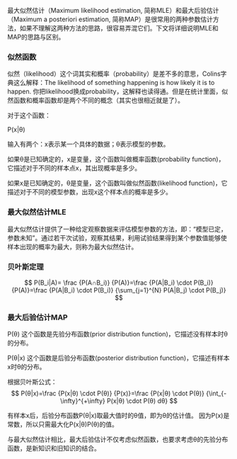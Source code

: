 最大似然估计（Maximum likelihood estimation, 简称MLE）和最大后验估计（Maximum a posteriori estimation, 简称MAP）是很常用的两种参数估计方法，如果不理解这两种方法的思路，很容易弄混它们。下文将详细说明MLE和MAP的思路与区别。

### 似然函数
似然（likelihood）这个词其实和概率（probability）是差不多的意思，Colins字典这么解释：The likelihood of something happening is how likely it is to happen. 你把likelihood换成probability，这解释也读得通。但是在统计里面，似然函数和概率函数却是两个不同的概念（其实也很相近就是了）。

对于这个函数：

P(x|θ)

输入有两个：x表示某一个具体的数据；θ表示模型的参数。

如果θ是已知确定的，x是变量，这个函数叫做概率函数(probability function)，它描述对于不同的样本点x，其出现概率是多少。

如果x是已知确定的，θ是变量，这个函数叫做似然函数(likelihood function)，它描述对于不同的模型参数，出现x这个样本点的概率是多少。

### 最大似然估计MLE

最大似然估计提供了一种给定观察数据来评估模型参数的方法，即：“模型已定，参数未知”。通过若干次试验，观察其结果，利用试验结果得到某个参数值能够使样本出现的概率为最大，则称为最大似然估计。

### 贝叶斯定理
$$
P(B_i|A)= \frac {P(A∩B_i)} {P(A)}=\frac {P(A|B_i) \cdot P(B_i)} {P(A)}=\frac {P(A|B_i) \cdot P(B_i)} {\sum_{j=1}^{N} P(A|B_j) \cdot P(B_j)}
$$

### 最大后验估计MAP

P(θ)
这个函数是先验分布函数(prior distribution function)，它描述没有样本时θ的分布。

P(θ|x)
这个函数是后验分布函数(posterior distribution function)，它描述有样本x时θ的分布。

根据贝叶斯公式：
$$
P(θ|x)=\frac {P(x|θ) \cdot P(θ)} {P(x)}=\frac {P(x|θ) \cdot P(θ)} {\int_{-\infty}^{+\infty} P(x|θ) \cdot P(θ) dθ}
$$

有样本x后，后验分布函数P(θ|x)取最大值时的θ值，即为θ的估计值。
因为P(x)是常数，所以只需最大化P(x|θ)P(θ)的值。

与最大似然估计相比，最大后验估计不仅考虑似然函数，也要求考虑θ的先验分布函数，是新知识和旧知识的结合。

